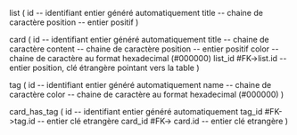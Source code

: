 list (
  id                       -- identifiant entier généré automatiquement
  title                    -- chaine de caractère
  position                 -- entier positif
)

card (
  id                       -- identifiant entier généré automatiquement
  title                    -- chaine de caractère
  content                  -- chaine de caractère
  position                 -- entier positif
  color                    -- chaine de caractère au format hexadecimal (#000000)
  list_id  #FK->list.id    -- entier position, clé étrangère pointant vers la table 
)

tag (
  id                       -- identifiant entier généré automatiquement
  name                     -- chaine de caractère
  color                    -- chaine de caractère au format hexadecimal (#000000)
)

card_has_tag (
  id                       -- identifiant entier généré automatiquement
  tag_id   #FK->tag.id     -- entier clé etrangère
  card_id  #FK-> card.id   -- entier clé etrangère
)